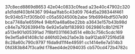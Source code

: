 37c8ecd8869d8653
42e04c0833c0fead
a23e40c47902c320
a1d1ddf403bf4367
994aa1fab5c43d09
764d5a298344f461
9c934b57cf305b00
c05a5924500b2abe
5fb6994bdf507e90
bca7748a1e659fe4
94bf0a48a6be22bb
a3643e157b43b98d
c84e7a792639941b
6e92e5a1bf183993
0629861c8b12f67f
a513e901d05391ad
7f8bf0311663d514
e8b3c756c5cdc169
9e3ef5a941408c1d
d46fd02eb21a0e3b
ba912ab9725f6d58
8c28a60c790c9797
f6da9d11f4e49591
cc1414e6e7a514b3
0fd383b847f3ca9d
f78aed4de2094035
cb570cd472b4782c
